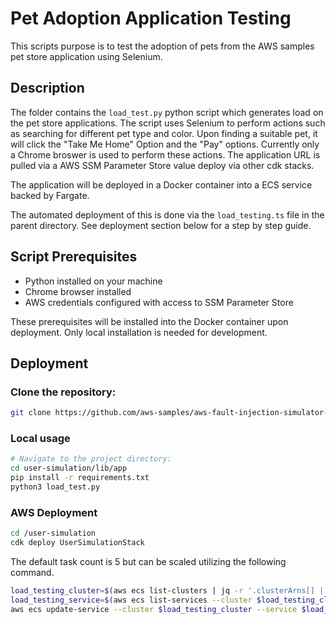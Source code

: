 # Pet Adoption Application Testing 
This scripts purpose is to test the adoption of pets from the AWS samples pet store application using Selenium.

## Description
The folder contains the `load_test.py` python script which generates load on the pet store applications. 
The script uses Selenium to perform actions such as searching for different pet type and color. 
Upon finding a suitable pet, it will click the "Take Me Home" Option and the "Pay" options.
Currently only a Chrome broswer is used to perform these actions. 
The application URL is pulled via a AWS SSM Parameter Store value deploy via other cdk stacks.

The application will be deployed in a Docker container into a ECS service backed by Fargate. 

The automated deployment of this is done via the `load_testing.ts` file in the parent directory. See deployment section below for a step by step guide. 

## Script Prerequisites
- Python installed on your machine
- Chrome browser installed 
- AWS credentials configured with access to SSM Parameter Store

These prerequisites will be installed into the Docker container upon deployment. Only local installation is needed for development. 

## Deployment 

### Clone the repository:
```bash
git clone https://github.com/aws-samples/aws-fault-injection-simulator-workshop-v2
```

### Local usage
```bash
# Navigate to the project directory:
cd user-simulation/lib/app
pip install -r requirements.txt
python3 load_test.py 
```

### AWS Deployment 
```bash
cd /user-simulation
cdk deploy UserSimulationStack
```
The default task count is 5 but can be scaled utilizing the following command.

```bash
load_testing_cluster=$(aws ecs list-clusters | jq -r '.clusterArns[] | select(startswith("arn:aws:ecs:") and contains("/LoadTesting-Cluster")) | split("/")[-1]')
load_testing_service=$(aws ecs list-services --cluster $load_testing_cluster | jq -r '.serviceArns[] | split("/")[-1]')
aws ecs update-service --cluster $load_testing_cluster --service $load_testing_service --desired-count 8
```

